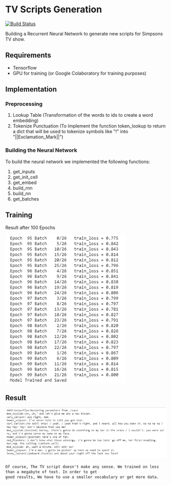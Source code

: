 # TV Scripts Generation
[![Build Status](https://travis-ci.org/pruthiviraj71/TV-Scripts-Generation.svg?branch=master)](https://travis-ci.org/pruthiviraj71/TV-Scripts-Generation)

Building a Recurrent Neural Network to generate new scripts for Simpsons TV show.

## Requirements

- Tensorflow
- GPU for training (or Google Colaboratory for training purposes)

## Implementation

### Preprocessing

1. Lookup Table (Transformation of the words to ids to create a word embedding)
2. Tokenize Punctuation (To Implement the function token_lookup to return a dict that will be used to tokenize symbols like "!" into "||Exclamation_Mark||")

### Building the Neural Network

To build the neural network we implemented the following functions:
1. get_inputs
2. get_init_cell
3. get_embed
4. build_rnn
5. build_nn
6. get_batches

## Training

Result after 100 Epochs

![](https://github.com/pruthiviraj71/TV-Scripts-Generation/blob/master/training.png)

## Result

![](https://github.com/pruthiviraj71/TV-Scripts-Generation/blob/master/result.png)

```
Of course, The TV script doesn't make any sense. We trained on less than a megabyte of text. In order to get 
good results, We have to use a smaller vocabulary or get more data.
```
